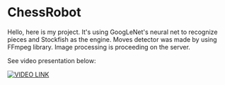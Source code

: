 # ChessRobot

Hello, here is my project. It's using GoogLeNet's neural net to recognize pieces and Stockfish as the engine. Moves detector was made by using FFmpeg library. Image processing is proceeding on the server.

See video presentation below:

[![VIDEO LINK](https://img.youtube.com/vi/5XiNbSmotZI/0.jpg)](https://www.youtube.com/watch?v=5XiNbSmotZI)

